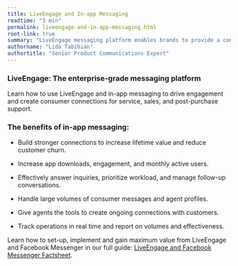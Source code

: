 ```yaml
---
title: LiveEngage and In-app Messaging
readtime: "3 min"
permalink: liveengage-and-in-app-messaging.html
root-link: true
summary: "LiveEngage messaging platform enables brands to provide a continuous connection with consumers, creating the personalized, convenient level of service people expect today — straight to their mobile phone, including in-app messaging (mobile app messaging). "
authorname: "Lida Tabibian"
authortitle: "Senior Product Communications Expert"
---
```


### LiveEngage: The enterprise-grade messaging platform

Learn how to use LiveEngage and in-app messaging to drive engagement and create consumer connections for service, sales, and post-purchase support.

### The benefits of in-app messaging:

* Build stronger connections to increase lifetime value and reduce customer churn.

* Increase app downloads, engagement, and monthly active users.

* Effectively answer inquiries, prioritize workload, and manage follow-up conversations.

* Handle large volumes of consumer messages and agent profiles.

* Give agents the tools to create ongoing connections with customers.

* Track operations in real time and report on volumes and effectiveness.

<div class="bestpractice">Learn how to set-up, implement and gain maximum value from LiveEngage and Facebook Messenger in our full guide: <a href="http://info.liveperson.com/rs/501-BLE-979/images/Facebook_Messenger_Factsheet.pdf">LiveEngage and Facebook Messenger Factsheet</a>.</div>
